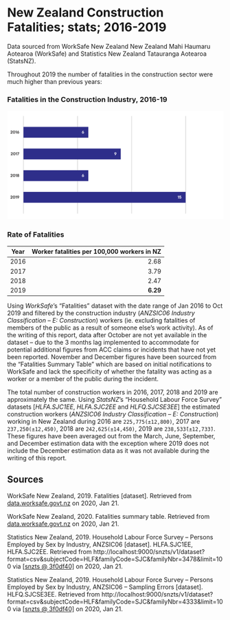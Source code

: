# New Zealand Construction Fatalities; stats; 2016-2019

Data sourced from WorkSafe New Zealand New Zealand Mahi Haumaru Aotearoa (WorkSafe) and Statistics New Zealand Tatauranga Aotearoa (StatsNZ).

Throughout 2019 the number of fatalities in the construction sector were much higher than previous years:

### Fatalities in the Construction Industry, 2016-19
![Graph of WorkSafe Fatalities in the Construction Industry, 2016-19](/docs/worksafeConstructionFatalities2016-19.svg)

### Rate of Fatalities
| Year | Worker fatalities per 100,000 workers in NZ |
| :--: | ------------------------------------------: |
| 2016 | 2.68                                        |
| 2017 | 3.79                                        |
| 2018 | 2.47                                        |
| 2019 | **6.29**                                    |

Using *WorkSafe*’s “Fatalities” dataset with the date range of Jan 2016 to Oct 2019 and filtered by the construction industry (*ANZSIC06 Industry Classification – E: Construction*) workers (ie. excluding fatalities of members of the public as a result of someone else’s work activity). As of the writing of this report, data after October are not yet available in the dataset – due to the 3 months lag implemented to accommodate for potential additional figures from ACC claims or incidents that have not yet been reported. November and December figures have been sourced from the “Fatalities Summary Table” which are based on initial notifications to WorkSafe and lack the specificity of whether the fatality was acting as a worker or a member of the public during the incident. 

The total number of construction workers in 2016, 2017, 2018 and 2019 are approximately the same. Using *StatsNZ*’s “Household Labour Force Survey” datasets [*HLFA.SJC1EE*, *HLFA.SJC2EE* and *HLFQ.SJCSE3EE*] the estimated construction workers (*ANZSIC06 Industry Classification – E: Construction*) working in New Zealand during 2016 are `225,775(±12,800)`, 2017 are `237,250(±12,450)`, 2018 are `242,625(±14,450)`, 2019 are `238,53̄3̄(±12,73̄3̄)`. These figures have been averaged out from the March, June, September, and December estimation data with the exception where 2019 does not include the December estimation data as it was not available during the writing of this report.

## Sources
WorkSafe New Zealand, 2019. Fatalities \[dataset\]. Retrieved from [data.worksafe.govt.nz](https://data.worksafe.govt.nz/graph/detail/fatalities) on 2020, Jan 21.

WorkSafe New Zealand, 2020. Fatalities summary table. Retrieved from [data.worksafe.govt.nz](https://data.worksafe.govt.nz/editorial/fatalities_summary_table) on 2020, Jan 21.

Statistics New Zealand, 2019. Household Labour Force Survey – Persons Employed by Sex by Industry, ANZSIC06 \[dataset\]. HLFA.SJC1EE, HLFA.SJC2EE. Retrieved from http://localhost:9000/snzts/v1/dataset?format=csv&subjectCode=HLF&familyCode=SJC&familyNbr=3478&limit=100 via [\[snzts @ 3f0df40\]](https://github.com/cmhh/snzts/tree/3f0df408352def9356646c63686485d4489d7bb8) on 2020, Jan 21.

Statistics New Zealand, 2019. Household Labour Force Survey – Persons Employed by Sex by Industry, ANZSIC06 – Sampling Errors \[dataset\]. HLFQ.SJCSE3EE. Retrieved from http://localhost:9000/snzts/v1/dataset?format=csv&subjectCode=HLF&familyCode=SJC&familyNbr=4333&limit=100 via [\[snzts @ 3f0df40\]](https://github.com/cmhh/snzts/tree/3f0df408352def9356646c63686485d4489d7bb8) on 2020, Jan 21.
